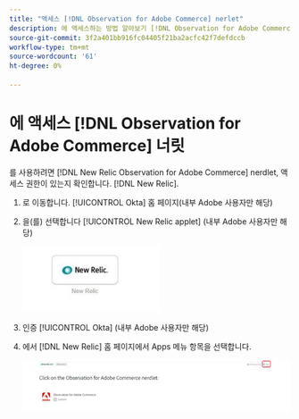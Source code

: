 ```yaml
---
title: "액세스 [!DNL Observation for Adobe Commerce] nerlet"
description: 에 액세스하는 방법 알아보기 [!DNL Observation for Adobe Commerce] 너들릿.
source-git-commit: 3f2a401bb916fc04405f21ba2acfc42f7defdccb
workflow-type: tm+mt
source-wordcount: '61'
ht-degree: 0%

---
```


# 에 액세스 [!DNL Observation for Adobe Commerce] 너릿

를 사용하려면 [!DNL New Relic Observation for Adobe Commerce] nerdlet, 액세스 권한이 있는지 확인합니다. [!DNL New Relic].

1. 로 이동합니다. [!UICONTROL Okta] 홈 페이지(내부 Adobe 사용자만 해당)
1. 을(를) 선택합니다 [!UICONTROL New Relic applet] (내부 Adobe 사용자만 해당)

   ![New Relic 애플릿](../../assets/tools/observation-for-adobe-commerce/new-relic-applet.jpeg)

1. 인증 [!UICONTROL Okta] (내부 Adobe 사용자만 해당)
1. 에서 [!DNL New Relic] 홈 페이지에서 Apps 메뉴 항목을 선택합니다.

   ![New Relic 홈 페이지](../../assets/tools/observation-for-adobe-commerce/new-relic-homepage.jpeg)


